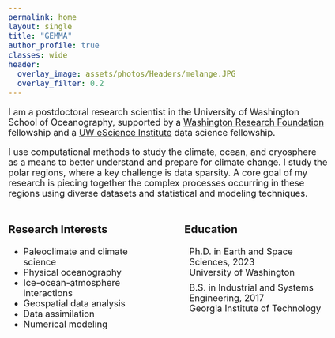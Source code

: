 ```yaml
---
permalink: home
layout: single
title: "GEMMA"
author_profile: true
classes: wide
header:
  overlay_image: assets/photos/Headers/melange.JPG
  overlay_filter: 0.2
---
```

 <!-- import link to  grad cap icon-->
<link rel="stylesheet" href="https://cdnjs.cloudflare.com/ajax/libs/font-awesome/6.0.0-beta3/css/all.min.css">


<style>
  body {
    font-size: 18px; 
  }
  h3 {
    font-size: 22px; 
  }
  /* define style for education column */
  ul.education-list {
    list-style: none;
    padding-left: 0;
  }
  ul.education-list li {
    display: flex;
    align-items: flex-start;  /* Align icon and text at the top */
    margin-bottom: 10px;  /* Add some spacing between list items */
  }
  ul.education-list li i {
    margin-right: 10px;  /* Space between icon and text */
    font-size: 18px;  /* Adjust icon size if needed */
  }
  ul.education-list li div {
    line-height: 1.4;  /* Adjust line spacing if needed */
  }
  .page__title {
    opacity: 0;
  }
</style>

<div>
    <p>
        I am a postdoctoral research scientist in the University of Washington School of Oceanography, supported by a <a href="https://www.wrfseattle.org/" target="blank">Washington Research Foundation</a> fellowship and a <a href="https://escience.washington.edu/" target="blank">UW eScience Institute</a> data science fellowship. 
    </p>
    <p>
        I use computational methods to study the climate, ocean, and cryosphere as a means to better understand and prepare for climate change. I study the polar regions, where a key challenge is data sparsity. A core goal of my research is piecing together the complex processes occurring in these regions using diverse datasets and statistical and modeling techniques. 
    </p>
</div>
    
<div style="display: flex; justify-content: space-between;">

<div style="width: 45%;">
  <h3>Research Interests</h3>
  <ul>
    <li>Paleoclimate and climate science</li>
    <li>Physical oceanography</li>
    <li>Ice-ocean-atmosphere interactions</li>
    <li>Geospatial data analysis</li>
    <li>Data assimilation</li>
    <li>Numerical modeling</li>
  </ul>
</div>

<div style="width: 45%;">
  <h3>Education</h3>
  <ul class="education-list">
    <li><i class="fas fa-graduation-cap"></i> Ph.D. in Earth and Space Sciences, 2023<br>
    University of Washington</li>
    <li><i class="fas fa-graduation-cap"></i> B.S. in Industrial and Systems Engineering, 2017 <br>
    Georgia Institute of Technology</li>
  </ul>
</div>
</div>